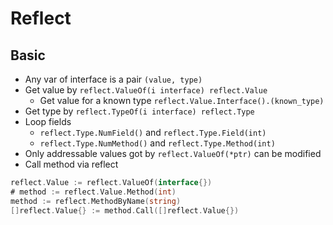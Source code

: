 # Reflect

## Basic

* Any var of interface is a pair `(value, type)`
* Get value by `reflect.ValueOf(i interface) reflect.Value`
  * Get value for a known type `reflect.Value.Interface().(known_type)`
* Get type by `reflect.TypeOf(i interface) reflect.Type`
* Loop fields
  * `reflect.Type.NumField()` and `reflect.Type.Field(int)`
  * `reflect.Type.NumMethod()` and `reflect.Type.Method(int)`
* Only addressable values got by `reflect.ValueOf(*ptr)` can be modified
* Call method via reflect

```go
reflect.Value := reflect.ValueOf(interface{})
# method := reflect.Value.Method(int)
method := reflect.MethodByName(string)
[]reflect.Value{} := method.Call([]reflect.Value{})
```